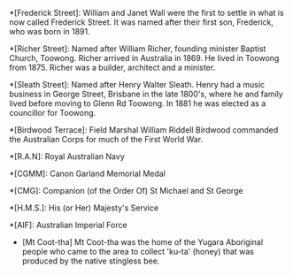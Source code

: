 <!-- include this file in pages to make abbreviations show -->

*[Frederick Street]: William and Janet Wall were the first to settle in what is now called Frederick Street. It was named after their first son, Frederick, who was born in 1891. 

*[Richer Street]: Named after William Richer, founding minister Baptist Church, Toowong. Richer arrived in Australia in 1869. He lived in Toowong from 1875. Richer was a builder, architect and a minister.

*[Sleath Street]: Named after Henry Walter Sleath. Henry had a music business in George Street, Brisbane in the late 1800's, where he and family lived before moving to Glenn Rd Toowong. In 1881 he was elected as a councillor for Toowong.

*[Birdwood Terrace]: Field Marshal William Riddell Birdwood commanded the Australian Corps for much of the First World War.

*[R.A.N]: Royal Australian Navy

*[CGMM]: Canon Garland Memorial Medal

*[CMG]: Companion (of the Order Of) St Michael and St George

*[H.M.S.]: His (or Her) Majesty's Service

*[AIF]: Australian Imperial Force

* [Mt Coot-tha] Mt Coot-tha was the home of the Yugara Aboriginal people who came to the area to collect 'ku-ta' (honey) that was produced by the native stingless bee.
